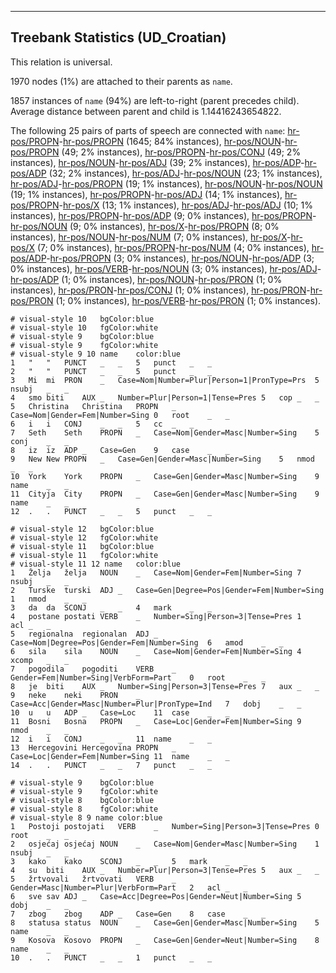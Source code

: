 

--------------------------------------------------------------------------------

## Treebank Statistics (UD_Croatian)

This relation is universal.

1970 nodes (1%) are attached to their parents as `name`.

1857 instances of `name` (94%) are left-to-right (parent precedes child).
Average distance between parent and child is 1.14416243654822.

The following 25 pairs of parts of speech are connected with `name`: [hr-pos/PROPN]()-[hr-pos/PROPN]() (1645; 84% instances), [hr-pos/NOUN]()-[hr-pos/PROPN]() (49; 2% instances), [hr-pos/PROPN]()-[hr-pos/CONJ]() (49; 2% instances), [hr-pos/NOUN]()-[hr-pos/ADJ]() (39; 2% instances), [hr-pos/ADP]()-[hr-pos/ADP]() (32; 2% instances), [hr-pos/ADJ]()-[hr-pos/NOUN]() (23; 1% instances), [hr-pos/ADJ]()-[hr-pos/PROPN]() (19; 1% instances), [hr-pos/NOUN]()-[hr-pos/NOUN]() (19; 1% instances), [hr-pos/PROPN]()-[hr-pos/ADJ]() (14; 1% instances), [hr-pos/PROPN]()-[hr-pos/X]() (13; 1% instances), [hr-pos/ADJ]()-[hr-pos/ADJ]() (10; 1% instances), [hr-pos/PROPN]()-[hr-pos/ADP]() (9; 0% instances), [hr-pos/PROPN]()-[hr-pos/NOUN]() (9; 0% instances), [hr-pos/X]()-[hr-pos/PROPN]() (8; 0% instances), [hr-pos/NOUN]()-[hr-pos/NUM]() (7; 0% instances), [hr-pos/X]()-[hr-pos/X]() (7; 0% instances), [hr-pos/PROPN]()-[hr-pos/NUM]() (4; 0% instances), [hr-pos/ADP]()-[hr-pos/PROPN]() (3; 0% instances), [hr-pos/NOUN]()-[hr-pos/ADP]() (3; 0% instances), [hr-pos/VERB]()-[hr-pos/NOUN]() (3; 0% instances), [hr-pos/ADJ]()-[hr-pos/ADP]() (1; 0% instances), [hr-pos/NOUN]()-[hr-pos/PRON]() (1; 0% instances), [hr-pos/PRON]()-[hr-pos/CONJ]() (1; 0% instances), [hr-pos/PRON]()-[hr-pos/PRON]() (1; 0% instances), [hr-pos/VERB]()-[hr-pos/PRON]() (1; 0% instances).


~~~ conllu
# visual-style 10	bgColor:blue
# visual-style 10	fgColor:white
# visual-style 9	bgColor:blue
# visual-style 9	fgColor:white
# visual-style 9 10 name	color:blue
1	"	"	PUNCT	_	_	5	punct	_	_
2	"	"	PUNCT	_	_	5	punct	_	_
3	Mi	mi	PRON	_	Case=Nom|Number=Plur|Person=1|PronType=Prs	5	nsubj	_	_
4	smo	biti	AUX	_	Number=Plur|Person=1|Tense=Pres	5	cop	_	_
5	Christina	Christina	PROPN	_	Case=Nom|Gender=Fem|Number=Sing	0	root	_	_
6	i	i	CONJ	_	_	5	cc	_	_
7	Seth	Seth	PROPN	_	Case=Nom|Gender=Masc|Number=Sing	5	conj	_	_
8	iz	iz	ADP	_	Case=Gen	9	case	_	_
9	New	New	PROPN	_	Case=Gen|Gender=Masc|Number=Sing	5	nmod	_	_
10	York	York	PROPN	_	Case=Gen|Gender=Masc|Number=Sing	9	name	_	_
11	Cityja	City	PROPN	_	Case=Gen|Gender=Masc|Number=Sing	9	name	_	_
12	.	.	PUNCT	_	_	5	punct	_	_

~~~


~~~ conllu
# visual-style 12	bgColor:blue
# visual-style 12	fgColor:white
# visual-style 11	bgColor:blue
# visual-style 11	fgColor:white
# visual-style 11 12 name	color:blue
1	Želja	želja	NOUN	_	Case=Nom|Gender=Fem|Number=Sing	7	nsubj	_	_
2	Turske	turski	ADJ	_	Case=Gen|Degree=Pos|Gender=Fem|Number=Sing	1	nmod	_	_
3	da	da	SCONJ	_	_	4	mark	_	_
4	postane	postati	VERB	_	Number=Sing|Person=3|Tense=Pres	1	acl	_	_
5	regionalna	regionalan	ADJ	_	Case=Nom|Degree=Pos|Gender=Fem|Number=Sing	6	amod	_	_
6	sila	sila	NOUN	_	Case=Nom|Gender=Fem|Number=Sing	4	xcomp	_	_
7	pogodila	pogoditi	VERB	_	Gender=Fem|Number=Sing|VerbForm=Part	0	root	_	_
8	je	biti	AUX	_	Number=Sing|Person=3|Tense=Pres	7	aux	_	_
9	neke	neki	PRON	_	Case=Acc|Gender=Masc|Number=Plur|PronType=Ind	7	dobj	_	_
10	u	u	ADP	_	Case=Loc	11	case	_	_
11	Bosni	Bosna	PROPN	_	Case=Loc|Gender=Fem|Number=Sing	9	nmod	_	_
12	i	i	CONJ	_	_	11	name	_	_
13	Hercegovini	Hercegovina	PROPN	_	Case=Loc|Gender=Fem|Number=Sing	11	name	_	_
14	.	.	PUNCT	_	_	7	punct	_	_

~~~


~~~ conllu
# visual-style 9	bgColor:blue
# visual-style 9	fgColor:white
# visual-style 8	bgColor:blue
# visual-style 8	fgColor:white
# visual-style 8 9 name	color:blue
1	Postoji	postojati	VERB	_	Number=Sing|Person=3|Tense=Pres	0	root	_	_
2	osjećaj	osjećaj	NOUN	_	Case=Nom|Gender=Masc|Number=Sing	1	nsubj	_	_
3	kako	kako	SCONJ	_	_	5	mark	_	_
4	su	biti	AUX	_	Number=Plur|Person=3|Tense=Pres	5	aux	_	_
5	žrtvovali	žrtvovati	VERB	_	Gender=Masc|Number=Plur|VerbForm=Part	2	acl	_	_
6	sve	sav	ADJ	_	Case=Acc|Degree=Pos|Gender=Neut|Number=Sing	5	dobj	_	_
7	zbog	zbog	ADP	_	Case=Gen	8	case	_	_
8	statusa	status	NOUN	_	Case=Gen|Gender=Masc|Number=Sing	5	name	_	_
9	Kosova	Kosovo	PROPN	_	Case=Gen|Gender=Neut|Number=Sing	8	name	_	_
10	.	.	PUNCT	_	_	1	punct	_	_

~~~


